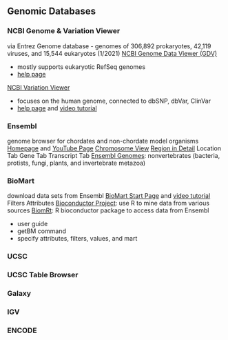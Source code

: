 ## Genomic Databases
### NCBI Genome & Variation Viewer
via Entrez Genome database - genomes of 306,892 prokaryotes, 42,119 viruses, and 15,544 eukaryotes (1/2021)
[NCBI Genome Data Viewer (GDV)](https://www.ncbi.nlm.nih.gov/genome/gdv/)
- mostly supports eukaryotic RefSeq genomes
- [help page](https://www.ncbi.nlm.nih.gov/genome/gdv/browser/help/)

[NCBI Variation Viewer](https://www.ncbi.nlm.nih.gov/variation/view/)
- focuses on the human genome, connected to dbSNP, dbVar, ClinVar
- [help page](https://www.ncbi.nlm.nih.gov/variation/view/help/) and [video tutorial](https://www.youtube.com/watch?v=rnWZ9MFBwUM&ab_channel=TheNationalLibraryofMedicine)

### Ensembl
genome browser for chordates and non-chordate model organisms
[Homepage](http://uswest.ensembl.org/index.html) and [YouTube Page](https://www.youtube.com/channel/UCKGzTZIXfs2HX44X3HqBtDA)
[Chromosome View](http://uswest.ensembl.org/Homo_sapiens/Location/Chromosome?r=11)
[Region in Detail](http://uswest.ensembl.org/Homo_sapiens/Location/View?db=core;g=ENSG00000244734;r=11:5225386-5229473)
Location Tab
Gene Tab
Transcript Tab
[Ensembl Genomes](http://ensemblgenomes.org/): nonvertebrates (bacteria, protists, fungi, plants, and invertebrate metazoa)

### BioMart
download data sets from Ensembl
[BioMart Start Page](http://uswest.ensembl.org/biomart/martview/c92977310e04989e7c0a23d938ed684b) and [video tutorial](https://www.youtube.com/watch?v=DXPaBdPM2vs&list=PLA5333E28D1193B6B&index=5&ab_channel=EnsemblTraining)
Filters
Attributes
[Bioconductor Project](https://www.bioconductor.org/): use R to mine data from various sources
[BiomRt](https://bioconductor.org/packages/release/bioc/vignettes/biomaRt/inst/doc/biomaRt.html): R bioconductor package to access data from Ensembl
- user guide
- getBM command 
-   specify attributes, filters, values, and mart 

### UCSC

### UCSC Table Browser

### Galaxy

### IGV

### ENCODE
